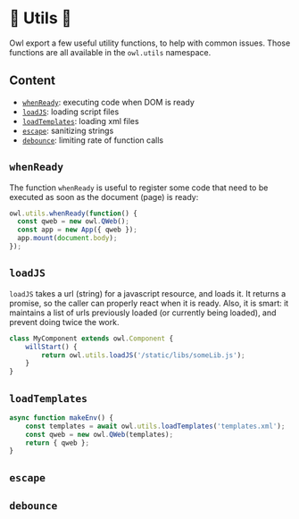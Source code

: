 # 🦉 Utils 🦉

Owl export a few useful utility functions, to help with common issues. Those
functions are all available in the `owl.utils` namespace.

## Content

- [`whenReady`](#whenready): executing code when DOM is ready
- [`loadJS`](#loadjs): loading script files
- [`loadTemplates`](#loadtemplates): loading xml files
- [`escape`](#escape): sanitizing strings
- [`debounce`](#debounce): limiting rate of function calls

## `whenReady`

The function `whenReady` is useful to register some code that need to be executed
as soon as the document (page) is ready:

```js
owl.utils.whenReady(function() {
  const qweb = new owl.QWeb();
  const app = new App({ qweb });
  app.mount(document.body);
});
```


## `loadJS`

`loadJS` takes a url (string) for a javascript resource, and loads it. It returns
a promise, so the caller can properly react when it is ready.  Also, it is smart:
it maintains a list of urls previously loaded (or currently being loaded), and
prevent doing twice the work.

```js
class MyComponent extends owl.Component {
    willStart() {
        return owl.utils.loadJS('/static/libs/someLib.js');
    }
}
```

## `loadTemplates`

```js
async function makeEnv() {
    const templates = await owl.utils.loadTemplates('templates.xml');
    const qweb = new owl.QWeb(templates);
    return { qweb };
}
```

## `escape`


## `debounce`
